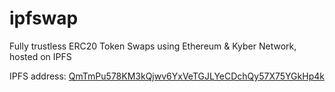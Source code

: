 # ipfswap
Fully trustless ERC20 Token Swaps using Ethereum &amp; Kyber Network, hosted on IPFS

IPFS address: [QmTmPu578KM3kQjwv6YxVeTGJLYeCDchQy57X75YGkHp4k](https://gateway.pinata.cloud/ipfs/QmTmPu578KM3kQjwv6YxVeTGJLYeCDchQy57X75YGkHp4k/)
